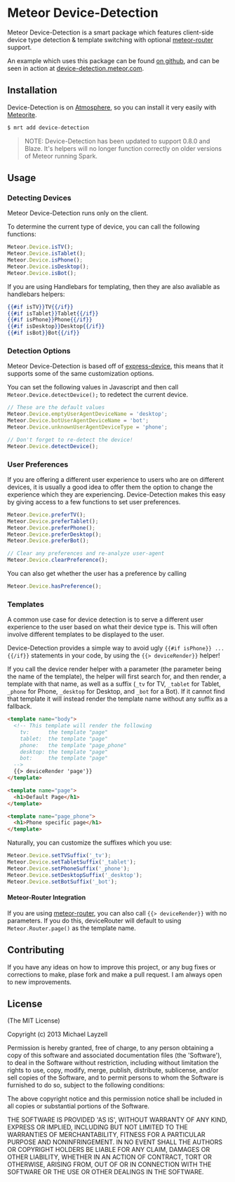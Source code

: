 # Meteor Device-Detection

Meteor Device-Detection is a smart package which features client-side device type detection & template switching with optional [meteor-router](https://github.com/tmeasday/meteor-router/) support.

An example which uses this package can be found [on github](https://github.com/Mystor/meteor-device-detection-example/), and can be seen in action at [device-detection.meteor.com](http://device-detection.meteor.com).

## Installation

Device-Detection is on [Atmosphere](http://atmosphere.meteor.com/), so you can install it very easily with [Meteorite](https://github.com/oortcloud/meteorite/).

``` sh
$ mrt add device-detection
```

> NOTE: Device-Detection has been updated to support 0.8.0 and Blaze. It's helpers will no longer function correctly on older versions of Meteor running Spark.

## Usage

### Detecting Devices

Meteor Device-Detection runs only on the client.

To determine the current type of device, you can call the following functions:

``` javascript
Meteor.Device.isTV();
Meteor.Device.isTablet();
Meteor.Device.isPhone();
Meteor.Device.isDesktop();
Meteor.Device.isBot();
```

If you are using Handlebars for templating, then they are also avaliable as handlebars helpers:

``` handlebars
{{#if isTV}}TV{{/if}}
{{#if isTablet}}Tablet{{/if}}
{{#if isPhone}}Phone{{/if}}
{{#if isDesktop}}Desktop{{/if}}
{{#if isBot}}Bot{{/if}}
```

### Detection Options

Meteor Device-Detection is based off of [express-device](https://github.com/rguerreiro/express-device), this means that it supports some of the same customization options.

You can set the following values in Javascript and then call `Meteor.Device.detectDevice();` to redetect the current device.

``` javascript
// These are the default values
Meteor.Device.emptyUserAgentDeviceName = 'desktop';
Meteor.Device.botUserAgentDeviceName = 'bot';
Meteor.Device.unknownUserAgentDeviceType = 'phone';

// Don't forget to re-detect the device!
Meteor.Device.detectDevice();
```

### User Preferences

If you are offering a different user experience to users who are on different devices, it is usually a good idea to offer them the option to change the experience which they are experiencing.  Device-Detection makes this easy by giving access to a few functions to set user preferences.

``` javascript
Meteor.Device.preferTV();
Meteor.Device.preferTablet();
Meteor.Device.preferPhone();
Meteor.Device.preferDesktop();
Meteor.Device.preferBot();

// Clear any preferences and re-analyze user-agent
Meteor.Device.clearPreference();
```

You can also get whether the user has a preference by calling

``` javascript
Meteor.Device.hasPreference();
```

### Templates

A common use case for device detection is to serve a different user experience to the user based on what their device type is.  This will often involve different templates to be displayed to the user.

Device-Detection provides a simple way to avoid ugly `{{#if isPhone}} ... {{/if}}` statements in your code, by using the `{{> deviceRender}}` helper!  

If you call the device render helper with a parameter (the parameter being the name of the template), the helper will first search for, and then render, a template with that name, as well as a suffix (`_tv` for TV, `_tablet` for Tablet, `_phone` for Phone, `_desktop` for Desktop, and `_bot` for a Bot).  If it cannot find that template it will instead render the template name without any suffix as a fallback.

``` html
<template name="body">
  <!-- This template will render the following
	tv:      the template "page"
	tablet:  the template "page"
	phone:   the template "page_phone"
	desktop: the template "page"
	bot:     the template "page"
  -->
  {{> deviceRender 'page'}}
</template>

<template name="page">
  <h1>Default Page</h1>
</template>

<template name="page_phone">
  <h1>Phone specific page</h1>
</template>
```

Naturally, you can customize the suffixes which you use:

``` javascript
Meteor.Device.setTVSuffix('_tv');
Meteor.Device.setTabletSuffix('_tablet');
Meteor.Device.setPhoneSuffix('_phone');
Meteor.Device.setDesktopSuffix('_desktop');
Meteor.Device.setBotSuffix('_bot');
```

#### Meteor-Router Integration

If you are using [meteor-router](https://github.com/tmeasday/meteor-router/), you can also call `{{> deviceRender}}` with no parameters.  If you do this, deviceRouter will default to using `Meteor.Router.page()` as the template name.

## Contributing

If you have any ideas on how to improve this project, or any bug fixes or corrections to make, plase fork and make a pull request.  I am always open to new improvements.

## License

(The MIT License)

Copyright (c) 2013 Michael Layzell

Permission is hereby granted, free of charge, to any person obtaining
a copy of this software and associated documentation files (the
'Software'), to deal in the Software without restriction, including
without limitation the rights to use, copy, modify, merge, publish,
distribute, sublicense, and/or sell copies of the Software, and to
permit persons to whom the Software is furnished to do so, subject to
the following conditions:

The above copyright notice and this permission notice shall be
included in all copies or substantial portions of the Software.

THE SOFTWARE IS PROVIDED 'AS IS', WITHOUT WARRANTY OF ANY KIND,
EXPRESS OR IMPLIED, INCLUDING BUT NOT LIMITED TO THE WARRANTIES OF
MERCHANTABILITY, FITNESS FOR A PARTICULAR PURPOSE AND NONINFRINGEMENT.
IN NO EVENT SHALL THE AUTHORS OR COPYRIGHT HOLDERS BE LIABLE FOR ANY
CLAIM, DAMAGES OR OTHER LIABILITY, WHETHER IN AN ACTION OF CONTRACT,
TORT OR OTHERWISE, ARISING FROM, OUT OF OR IN CONNECTION WITH THE
SOFTWARE OR THE USE OR OTHER DEALINGS IN THE SOFTWARE.
